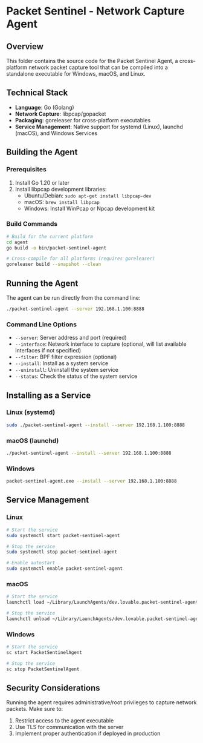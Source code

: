 
# Packet Sentinel - Network Capture Agent

## Overview

This folder contains the source code for the Packet Sentinel Agent, a cross-platform network packet capture tool that can be compiled into a standalone executable for Windows, macOS, and Linux.

## Technical Stack

- **Language**: Go (Golang)
- **Network Capture**: libpcap/gopacket
- **Packaging**: goreleaser for cross-platform executables
- **Service Management**: Native support for systemd (Linux), launchd (macOS), and Windows Services

## Building the Agent

### Prerequisites

1. Install Go 1.20 or later
2. Install libpcap development libraries:
   - Ubuntu/Debian: `sudo apt-get install libpcap-dev`
   - macOS: `brew install libpcap`
   - Windows: Install WinPcap or Npcap development kit

### Build Commands

```bash
# Build for the current platform
cd agent
go build -o bin/packet-sentinel-agent

# Cross-compile for all platforms (requires goreleaser)
goreleaser build --snapshot --clean
```

## Running the Agent

The agent can be run directly from the command line:

```bash
./packet-sentinel-agent --server 192.168.1.100:8888
```

### Command Line Options

- `--server`: Server address and port (required)
- `--interface`: Network interface to capture (optional, will list available interfaces if not specified)
- `--filter`: BPF filter expression (optional)
- `--install`: Install as a system service
- `--uninstall`: Uninstall the system service
- `--status`: Check the status of the system service

## Installing as a Service

### Linux (systemd)

```bash
sudo ./packet-sentinel-agent --install --server 192.168.1.100:8888
```

### macOS (launchd)

```bash
./packet-sentinel-agent --install --server 192.168.1.100:8888
```

### Windows

```bash
packet-sentinel-agent.exe --install --server 192.168.1.100:8888
```

## Service Management

### Linux

```bash
# Start the service
sudo systemctl start packet-sentinel-agent

# Stop the service
sudo systemctl stop packet-sentinel-agent

# Enable autostart
sudo systemctl enable packet-sentinel-agent
```

### macOS

```bash
# Start the service
launchctl load ~/Library/LaunchAgents/dev.lovable.packet-sentinel-agent.plist

# Stop the service
launchctl unload ~/Library/LaunchAgents/dev.lovable.packet-sentinel-agent.plist
```

### Windows

```bash
# Start the service
sc start PacketSentinelAgent

# Stop the service
sc stop PacketSentinelAgent
```

## Security Considerations

Running the agent requires administrative/root privileges to capture network packets. Make sure to:

1. Restrict access to the agent executable
2. Use TLS for communication with the server
3. Implement proper authentication if deployed in production
